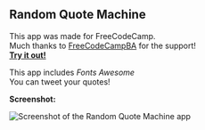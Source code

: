 **Random Quote Machine**
----------------
This app was made for FreeCodeCamp.  
Much thanks to [FreeCodeCampBA](https://freecodecampba.org/) for the support!  
[**Try it out!**](https://erosilk.github.io/random-quote-machine/)



This app includes *Fonts Awesome*  
You can tweet your quotes!  

**Screenshot:**

![Screenshot of the Random Quote Machine app](http://i.imgur.com/OPjhywl.png)
